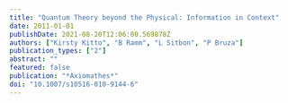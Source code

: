 ```yaml
---
title: "Quantum Theory beyond the Physical: Information in Context"
date: 2011-01-01
publishDate: 2021-08-20T12:06:00.569878Z
authors: ["Kirsty Kitto", "B Ramm", "L Sitbon", "P Bruza"]
publication_types: ["2"]
abstract: ""
featured: false
publication: "*Axiomathes*"
doi: "10.1007/s10516-010-9144-6"
---
```


